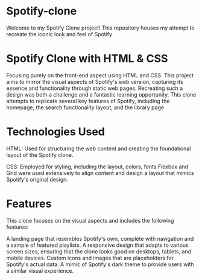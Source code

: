 # Spotify-clone
Welcome to my Spotify Clone project! This repository houses my attempt to recreate the iconic look and feel of Spotify

# Spotify Clone with HTML & CSS
Focusing purely on the front-end aspect using HTML and CSS. This project aims to mirror the visual aspects of Spotify's web version, capturing its essence and functionality through static web pages.
Recreating such a design was both a challenge and a fantastic learning opportunity. This clone attempts to replicate several key features of Spotify, including the homepage, the search functionality layout, and the library page

# Technologies Used
HTML: Used for structuring the web content and creating the foundational layout of the Spotify clone.


CSS: Employed for styling, including the layout, colors, fonts  Flexbox and Grid were used extensively to align content and design a layout that mimics Spotify's original design.
# Features
This clone focuses on the visual aspects and includes the following features:

A landing page that resembles Spotify's own, complete with navigation and a sample of featured playlists.
A responsive design that adapts to various screen sizes, ensuring that the clone looks good on desktops, tablets, and mobile devices.
Custom icons and images that are placeholders for Spotify's actual data.
A mimic of Spotify's dark theme to provide users with a similar visual experience.

